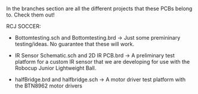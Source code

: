 In the branches section are all the different projects that these PCBs belong to. Check them out!



RCJ SOCCER:
- Bottomtesting.sch and Bottomtesting.brd -> Just some premininary testing/ideas. No guarantee that these will work.

- IR Sensor Schematic.sch and 2D IR PCB.brd -> A preliminary test platform for a custom IR sensor that we are developing for use with the Robocup Junior Lightweight Ball.

- halfBridge.brd and halfbridge.sch -> A motor driver test platform with the BTN8962 motor drivers

